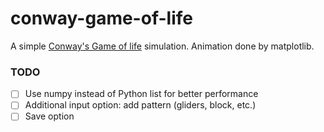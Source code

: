 # conway-game-of-life

A simple [Conway's Game of life](https://en.wikipedia.org/wiki/Conway%27s_Game_of_Life) simulation. Animation done by matplotlib. 

### TODO
- [ ] Use numpy instead of Python list for better performance
- [ ] Additional input option: add pattern (gliders, block, etc.)
- [ ] Save option
